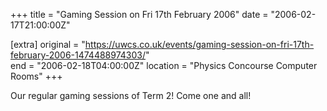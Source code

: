 +++
title = "Gaming Session on Fri 17th February 2006"
date = "2006-02-17T21:00:00Z"

[extra]
original = "https://uwcs.co.uk/events/gaming-session-on-fri-17th-february-2006-1474488974303/"    
end = "2006-02-18T04:00:00Z"
location = "Physics Concourse Computer Rooms"
+++

Our regular gaming sessions of Term 2\! Come one and all\!

